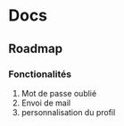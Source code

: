 # Docs

## Roadmap

### Fonctionalités

1. Mot de passe oublié
2. Envoi de mail
3. personnalisation du profil
